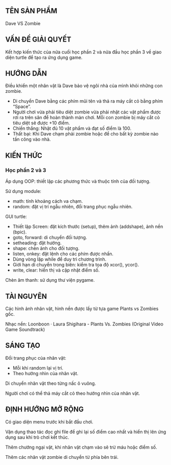 <h2>TÊN SẢN PHẨM</h2>
Dave VS Zombie

<h2>VẤN ĐỀ GIẢI QUYẾT</h2>
Kết hợp kiến thức của nửa cuối học phần 2 và nửa đầu học phần 3 về giao diện turtle để tạo ra ứng dụng game.

<h2>HƯỚNG DẪN</h2>

Điều khiển một nhân vật là Dave bảo vệ ngôi nhà của mình khỏi những con zombie.
- Di chuyển Dave bằng các phím mũi tên và thả ra máy cắt cỏ bằng phím “Space”.
- Người chơi vừa phải tiêu diệt zombie vừa phải nhặt các vật phẩm được rơi ra trên sân để hoàn thành màn chơi. Mỗi con zombie bị máy cắt cỏ tiêu diệt sẽ được +10 điểm.
- Chiến thắng: Nhặt đủ 10 vật phẩm và đạt số điểm là 100.
- Thất bại: Khi Dave chạm phải zombie hoặc để cho bất kỳ zombie nào tấn công vào nhà.

<h2>KIẾN THỨC</h2>

<h3>Học phần 2 và 3</h3>

Áp dụng OOP: thiết lập các phương thức và thuộc tính của đối tượng.

Sử dụng module:
- math: tính khoảng cách va chạm.
- random: đặt vị trí ngẫu nhiên, đổi trang phục ngẫu nhiên.

GUI turtle:
- Thiết lập Screen: đặt kích thước (setup), thêm ảnh (addshape), ảnh nền (bpic).
- goto, forward: di chuyển đối tượng.
- setheading: đặt hướng.
- shape: chèn ảnh cho đối tượng.
- listen, onkey: đặt lệnh cho các phím được nhấn.
- Dùng vòng lặp while để duy trì chương trình.
- Giới hạn di chuyển trong biên: kiểm tra tọa độ xcor(), ycor().
- write, clear: hiển thị và cập nhật điểm số.

Chèn âm thanh: sử dụng thư viện pygame.

<h2>TÀI NGUYÊN</h2>

Các hình ảnh nhân vật, hình nền được lấy từ tựa game Plants vs Zombies gốc.

Nhạc nền: Loonboon · Laura Shigihara - Plants Vs. Zombies (Original Video Game Soundtrack)

<h2>SÁNG TẠO</h2>

Đổi trang phục của nhân vật:
- Mỗi khi random lại vị trí.
- Theo hướng nhìn của nhân vật.

Di chuyển nhân vật theo từng nấc ô vuông.

Người chơi có thể thả máy cắt cỏ theo hướng nhìn của nhân vật.

<h2>ĐỊNH HƯỚNG MỞ RỘNG</h2>

Có giao diện menu trước khi bắt đầu chơi.

Vận dụng thao tác đọc ghi file để ghi lại số điểm cao nhất và hiển thị lên ứng dụng sau khi trò chơi kết thúc.

Thêm chướng ngại vật, khi nhân vật chạm vào sẽ trừ máu hoặc điểm số.

Thêm các nhân vật zombie di chuyển từ phía bên trái.
